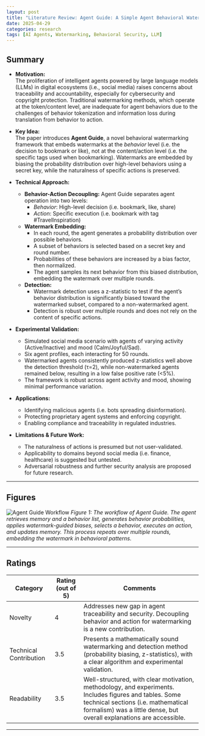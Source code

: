 ```yaml
---
layout: post
title: "Literature Review: Agent Guide: A Simple Agent Behavioral Watermarking Framework"
date: 2025-04-29
categories: research
tags: [AI Agents, Watermarking, Behavioral Security, LLM]
---
```


## Summary

- **Motivation:**  
  The proliferation of intelligent agents powered by large language models (LLMs) in digital ecosystems (i.e., social media) raises concerns about traceability and accountability, especially for cybersecurity and copyright protection. Traditional watermarking methods, which operate at the token/content level, are inadequate for agent behaviors due to the challenges of behavior tokenization and information loss during translation from behavior to action.

- **Key Idea:**  
  The paper introduces **Agent Guide**, a novel behavioral watermarking framework that embeds watermarks at the _behavior_ level (i.e. the decision to bookmark or like), not at the content/action level (i.e. the specific tags used when bookmarking). Watermarks are embedded by biasing the probability distribution over high-level behaviors using a secret key, while the naturalness of specific actions is preserved.

- **Technical Approach:**

  - **Behavior-Action Decoupling:** Agent Guide separates agent operation into two levels:
    - _Behavior_: High-level decision (i.e. bookmark, like, share)
    - _Action_: Specific execution (i.e. bookmark with tag #TravelInspiration)
  - **Watermark Embedding:**
    - In each round, the agent generates a probability distribution over possible behaviors.
    - A subset of behaviors is selected based on a secret key and round number.
    - Probabilities of these behaviors are increased by a bias factor, then normalized.
    - The agent samples its next behavior from this biased distribution, embedding the watermark over multiple rounds.
  - **Detection:**
    - Watermark detection uses a z-statistic to test if the agent’s behavior distribution is significantly biased toward the watermarked subset, compared to a non-watermarked agent.
    - Detection is robust over multiple rounds and does not rely on the content of specific actions.

- **Experimental Validation:**

  - Simulated social media scenario with agents of varying activity (Active/Inactive) and mood (Calm/Joyful/Sad).
  - Six agent profiles, each interacting for 50 rounds.
  - Watermarked agents consistently produced z-statistics well above the detection threshold (τ=2), while non-watermarked agents remained below, resulting in a low false positive rate (<5%).
  - The framework is robust across agent activity and mood, showing minimal performance variation.

- **Applications:**

  - Identifying malicious agents (i.e. bots spreading disinformation).
  - Protecting proprietary agent systems and enforcing copyright.
  - Enabling compliance and traceability in regulated industries.

- **Limitations & Future Work:**
  - The naturalness of actions is presumed but not user-validated.
  - Applicability to domains beyond social media (i.e. finance, healthcare) is suggested but untested.
  - Adversarial robustness and further security analysis are proposed for future research.

---

## Figures

![Agent Guide Workflow](../../../assets/img/literature/1_0.png)
_Figure 1: The workflow of Agent Guide. The agent retrieves memory and a behavior list, generates behavior probabilities, applies watermark-guided biases, selects a behavior, executes an action, and updates memory. This process repeats over multiple rounds, embedding the watermark in behavioral patterns._

---

## Ratings

| Category               | Rating (out of 5) | Comments                                                                                                                                                                                                              |
| ---------------------- | ----------------- | --------------------------------------------------------------------------------------------------------------------------------------------------------------------------------------------------------------------- |
| Novelty                | 4                 | Addresses new gap in agent traceability and security. Decoupling behavior and action for watermarking is a new contribution.                                                                                          |
| Technical Contribution | 3.5               | Presents a mathematically sound watermarking and detection method (probability biasing, z-statistics), with a clear algorithm and experimental validation.                                                            |
| Readability            | 3.5               | Well-structured, with clear motivation, methodology, and experiments. Includes figures and tables. Some technical sections (i.e. mathematical formalism) was a little dense, but overall explanations are accessible. |

---

